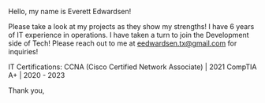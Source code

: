 Hello, my name is Everett Edwardsen!

Please take a look at my projects as they show my strengths! I have 6 years of IT experience in operations.
I have taken a turn to join the Development side of Tech!
Please reach out to me at eedwardsen.tx@gmail.com for inquiries!

IT Certifications:
CCNA (Cisco Certified Network Associate) | 2021
CompTIA A+ | 2020 - 2023

Thank you,
